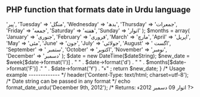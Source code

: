 ## PHP function that formats date in Urdu language
<?php

function format_date_urdu ($dateString) {

        $week = array(
            'Monday' => 'پیر',
            'Tuesday' => 'منگل',
            'Wednesday' => 'بدھ',
            'Thursday' => 'جمعرات',
            'Friday' => 'جمعه',
            'Saturday' => 'هفته',
            'Sunday' => 'اتوار'
        );

        $months = array(
            'January' => 'جنوری',
            'February' => 'فروری',
            'March' => 'مارچ',
            'April' => 'اپریل',
            'May' => 'مئی',
            'June' => 'جون',
            'July' => 'جولائی',
            'August' => ' اگست',
            'September' => ' ستمبر',
            'October' => 'اکتوبر',
            'November' => 'نومبر',
            'December' => 'دسمبر'
        );

	$date = new DateTime($dateString);
	$new_date = $week[$date->format('l')] . "&nbsp;" . $date->format('d') . "&nbsp;" . 
    			$months[$date->format('F')] ."&nbsp;" . $date->format('Y') . "ء" ;

	return $new_date;
}

/*
Usage example
-------------
*/
header('Content-Type: text/html; charset=utf-8');
/* Date string can be passed in any format */
echo format_date_urdu('December 9th, 2012'); /* Returns: اتوار 09 دسمبر 2012ء

?>
